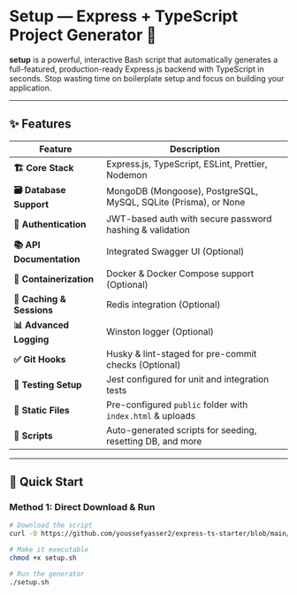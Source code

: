 # Setup — Express + TypeScript Project Generator 🚀

**setup** is a powerful, interactive Bash script that automatically generates a full-featured, production-ready Express.js backend with TypeScript in seconds. Stop wasting time on boilerplate setup and focus on building your application.

---

## ✨ Features

| Feature | Description |
|---------|-------------|
| **🏗️ Core Stack** | Express.js, TypeScript, ESLint, Prettier, Nodemon |
| **🗃️ Database Support** | MongoDB (Mongoose), PostgreSQL, MySQL, SQLite (Prisma), or None |
| **🔐 Authentication** | JWT-based auth with secure password hashing & validation |
| **📚 API Documentation** | Integrated Swagger UI (Optional) |
| **🐳 Containerization** | Docker & Docker Compose support (Optional) |
| **🧠 Caching & Sessions** | Redis integration (Optional) |
| **📊 Advanced Logging** | Winston logger (Optional) |
| **✅ Git Hooks** | Husky & lint-staged for pre-commit checks (Optional) |
| **🧪 Testing Setup** | Jest configured for unit and integration tests |
| **📁 Static Files** | Pre-configured `public` folder with `index.html` & uploads |
| **🔄 Scripts** | Auto-generated scripts for seeding, resetting DB, and more |

---

## 🚀 Quick Start

### Method 1: Direct Download & Run
```bash
# Download the script
curl -O https://github.com/youssefyasser2/express-ts-starter/blob/main/setup.sh

# Make it executable
chmod +x setup.sh

# Run the generator
./setup.sh
```
